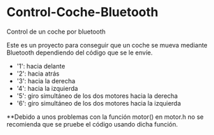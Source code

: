 # Control-Coche-Bluetooth
 Control de un coche por bluetooth

Este es un proyecto para conseguir que un coche se mueva mediante Bluetooth dependiendo del código que se le envíe.

 - '1':  hacia delante
 - '2':  hacia atrás
 - '3':  hacia la derecha
 - '4':  hacia la izquierda
 - '5':  giro simultáneo de los dos motores hacia la derecha
 - '6':  giro simultáneo de los dos motores hacia la izquierda
 
 **Debido a unos problemas con la función motor() en motor.h no se recomienda que se pruebe el código usando dicha función.

